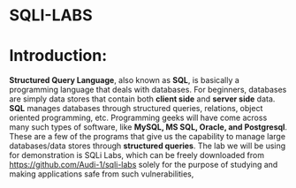 # SQLI-LABS

# Introduction:

**Structured Query Language**, also known as **SQL**, is basically a programming language that deals with databases.
For beginners, databases are simply data stores that contain both **client side** and **server side** data. **SQL** manages databases through structured queries, relations, object oriented programming, etc.
Programming geeks will have come across many such types of software, like **MySQL, MS SQL, Oracle, and Postgresql**.
These are a few of the programs that give us the capability to manage large databases/data stores through **structured queries**.
The lab we will be using for demonstration is SQLi Labs, which can be freely downloaded from https://github.com/Audi-1/sqli-labs solely for the purpose of studying and making applications safe from such vulnerabilities,


